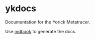 # ykdocs

Documentation for the Yorick Metatracer.

Use [mdbook](https://crates.io/crates/mdbook) to generate the docs.
